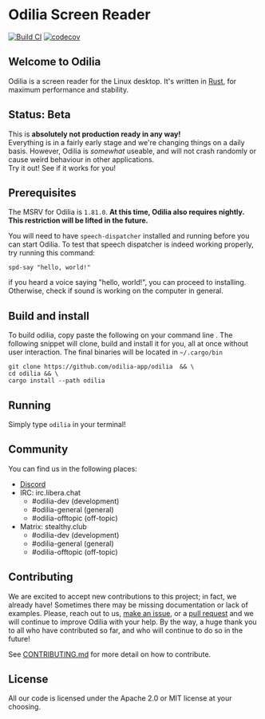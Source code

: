 # Odilia Screen Reader

[![Build CI](https://github.com/odilia-app/odilia/actions/workflows/ci.yml/badge.svg)](https://github.com/odilia-app/odilia/actions)
[![codecov](https://codecov.io/gh/odilia-app/odilia/branch/main/graph/badge.svg?token=BM4SQ9BLK4)](https://codecov.io/gh/odilia-app/odilia)

## Welcome to Odilia

Odilia is a screen reader for the Linux desktop.
It's written in [Rust](https://rust-lang.org), for maximum performance and stability.

## Status: Beta

This is **absolutely not production ready in any way!**  
Everything is in a fairly early stage and we're changing things on a daily basis.
However, Odilia is _somewhat_ useable, and will not crash randomly or cause weird behaviour in other applications.  
Try it out! See if it works for you!

## Prerequisites

The MSRV for Odilia is `1.81.0`.
**At this time, Odilia also requires nightly. This restriction will be lifted in the future.**

You will need to have `speech-dispatcher` installed and running before you can start Odilia.
To test that speech dispatcher is indeed working properly, try running this command:

```shell
spd-say "hello, world!"
```

if you heard a voice saying "hello, world!", you can proceed to installing.
Otherwise, check if sound is working on the computer in general.

## Build and install

To build odilia, copy paste the following on your command line . The following snippet will clone, build and install it for you, all at once without user interaction. The final binaries will be located in `~/.cargo/bin`

```shell
git clone https://github.com/odilia-app/odilia  && \
cd odilia && \
cargo install --path odilia
```

## Running

Simply type `odilia` in your terminal!

## Community

You can find us in the following places:

- [Discord](https://discord.gg/RVpRb9nS6K)
- IRC: irc.libera.chat
  - #odilia-dev (development)
  - #odilia-general (general)
  - #odilia-offtopic (off-topic)
- Matrix: stealthy.club
  - #odilia-dev (development)
  - #odilia-general (general)
  - #odilia-offtopic (off-topic)

## Contributing

We are excited to accept new contributions to this project; in fact, we already have! Sometimes there may be missing documentation or lack of examples. Please, reach out to us, [make an issue](https://github.com/odilia-app/odilia), or a [pull request](https://github.com/odilia-app/odilia/pulls) and we will continue to improve Odilia with your help. By the way, a huge thank you to all who have contributed so far, and who will continue to do so in the future!

See [CONTRIBUTING.md](./CONTRIBUTING.md) for more detail on how to contribute.

## License

All our code is licensed under the Apache 2.0 or MIT license at your choosing.
